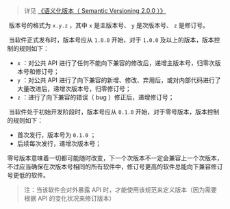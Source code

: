 > 详见 [《语义化版本（ Semantic Versioning 2.0.0 ）》](https://semver.org/lang/zh-CN/) 

​		版本号的格式为 `x.y.z` ，其中 `x` 是主版本号、 `y` 是次版本号、 `z` 是修订号。



​		当软件正式发布时，版本号应从 `1.0.0` 开始，对于 `1.0.0` 及以上的版本，版本控制的规则如下：

-  `x` ：对公共 API 进行了任何不能向下兼容的修改后，递增主版本号，归零次版本号和修订号；
-  `y` ：对公共 API 进行了向下兼容的新增、修改、弃用后，或对内部代码进行了大量改进后，递增次版本号，归零修订号；
-  `z` ：进行了向下兼容的错误（ bug ）修正后，递增修订号；



​		当软件处于初始开发阶段时，版本号应从 `0.1.0` 开始，对于零号版本，版本控制的规则如下：

- 首次发行，版本号为 `0.1.0` ；
- 后续每次发行，递增次版本号；

​		零号版本意味着一切都可能随时改变，下一个次版本不一定会兼容上一个次版本，不过应当确保在次版本号相同的所有软件中，修订号更高的软件总能向下兼容修订号更低的软件。



> 注：当该软件会对外暴露 API 时，才能使用该规范来定义版本（因为需要根据 API 的变化状况来修订版本）



